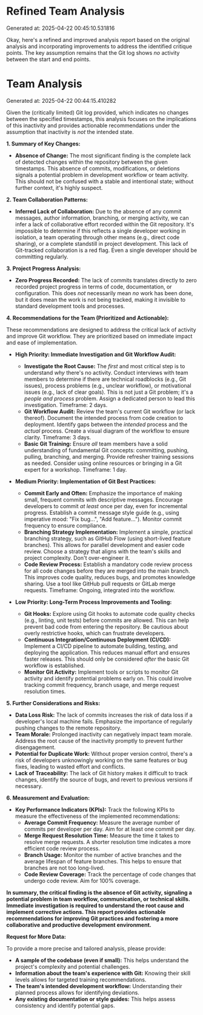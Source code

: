# Refined Team Analysis
Generated at: 2025-04-22 00:45:10.531816

Okay, here's a refined and improved analysis report based on the original analysis and incorporating improvements to address the identified critique points. The key assumption remains that the Git log shows *no* activity between the start and end points.

# Team Analysis
Generated at: 2025-04-22 00:44:15.410282

Given the (critically limited) Git log provided, which indicates no changes between the specified timestamps, this analysis focuses on the implications of this inactivity and provides actionable recommendations under the assumption that inactivity is *not* the intended state.

**1. Summary of Key Changes:**

*   **Absence of Change:** The most significant finding is the complete lack of detected changes within the repository between the given timestamps. This absence of commits, modifications, or deletions signals a potential problem in development workflow or team activity. This should not be confused with a stable and intentional state; without further context, it's highly suspect.

**2. Team Collaboration Patterns:**

*   **Inferred Lack of Collaboration:** Due to the absence of any commit messages, author information, branching, or merging activity, we can infer a lack of collaborative effort recorded within the Git repository. It's impossible to determine if this reflects a single developer working in isolation, a team operating through other means (e.g., direct code sharing), or a complete standstill in project development. This lack of Git-tracked collaboration is a red flag.  Even a single developer should be committing regularly.

**3. Project Progress Analysis:**

*   **Zero Progress Recorded:**  The lack of commits translates directly to zero recorded project progress in terms of code, documentation, or configuration.  This does *not* necessarily mean *no* work has been done, but it does mean the work is not being tracked, making it invisible to standard development tools and processes.

**4. Recommendations for the Team (Prioritized and Actionable):**

These recommendations are designed to address the critical lack of activity and improve Git workflow. They are prioritized based on immediate impact and ease of implementation.

*   **High Priority: Immediate Investigation and Git Workflow Audit:**
    *   **Investigate the Root Cause:**  The *first* and most critical step is to understand *why* there's no activity. Conduct interviews with team members to determine if there are technical roadblocks (e.g., Git issues), process problems (e.g., unclear workflow), or motivational issues (e.g., lack of clear goals). This is not just a Git problem; it's a *people and process* problem.  Assign a dedicated person to lead this investigation. Timeframe: 2 days.
    *   **Git Workflow Audit:**  Review the team's current Git workflow (or lack thereof). Document the intended process from code creation to deployment. Identify gaps between the *intended* process and the *actual* process.  Create a visual diagram of the workflow to ensure clarity. Timeframe: 3 days.
    *   **Basic Git Training:** Ensure *all* team members have a solid understanding of fundamental Git concepts: committing, pushing, pulling, branching, and merging.  Provide refresher training sessions as needed. Consider using online resources or bringing in a Git expert for a workshop. Timeframe: 1 day.

*   **Medium Priority: Implementation of Git Best Practices:**
    *   **Commit Early and Often:** Emphasize the importance of making small, frequent commits with descriptive messages. Encourage developers to commit *at least* once per day, even for incremental progress.  Establish a commit message style guide (e.g., using imperative mood: "Fix bug...", "Add feature..."). Monitor commit frequency to ensure compliance.
    *   **Branching Strategy Implementation:** Implement a simple, practical branching strategy, such as GitHub Flow (using short-lived feature branches). This allows for parallel development and easier code review. Choose a strategy that aligns with the team's skills and project complexity.  Don't over-engineer it.
    *   **Code Review Process:** Establish a mandatory code review process for all code changes before they are merged into the main branch. This improves code quality, reduces bugs, and promotes knowledge sharing. Use a tool like GitHub pull requests or GitLab merge requests. Timeframe: Ongoing, integrated into the workflow.

*   **Low Priority: Long-Term Process Improvements and Tooling:**
    *   **Git Hooks:** Explore using Git hooks to automate code quality checks (e.g., linting, unit tests) before commits are allowed. This can help prevent bad code from entering the repository. Be cautious about overly restrictive hooks, which can frustrate developers.
    *   **Continuous Integration/Continuous Deployment (CI/CD):**  Implement a CI/CD pipeline to automate building, testing, and deploying the application. This reduces manual effort and ensures faster releases. This should only be considered *after* the basic Git workflow is established.
    *   **Monitor Git Activity:**  Implement tools or scripts to monitor Git activity and identify potential problems early on. This could involve tracking commit frequency, branch usage, and merge request resolution times.

**5. Further Considerations and Risks:**

*   **Data Loss Risk:** The lack of commits increases the risk of data loss if a developer's local machine fails. Emphasize the importance of regularly pushing changes to the remote repository.
*   **Team Morale:** Prolonged inactivity can negatively impact team morale. Address the root cause of the inactivity promptly to prevent further disengagement.
*   **Potential for Duplicate Work:** Without proper version control, there's a risk of developers unknowingly working on the same features or bug fixes, leading to wasted effort and conflicts.
*   **Lack of Traceability:** The lack of Git history makes it difficult to track changes, identify the source of bugs, and revert to previous versions if necessary.

**6. Measurement and Evaluation:**

*   **Key Performance Indicators (KPIs):** Track the following KPIs to measure the effectiveness of the implemented recommendations:
    *   **Average Commit Frequency:**  Measure the average number of commits per developer per day.  Aim for at least one commit per day.
    *   **Merge Request Resolution Time:**  Measure the time it takes to resolve merge requests.  A shorter resolution time indicates a more efficient code review process.
    *   **Branch Usage:**  Monitor the number of active branches and the average lifespan of feature branches.  This helps to ensure that branches are not too long-lived.
    *   **Code Review Coverage:**  Track the percentage of code changes that undergo code review.  Aim for 100% coverage.

**In summary, the critical finding is the absence of Git activity, signaling a potential problem in team workflow, communication, or technical skills.  Immediate investigation is required to understand the root cause and implement corrective actions.  This report provides actionable recommendations for improving Git practices and fostering a more collaborative and productive development environment.**

**Request for More Data:**

To provide a more precise and tailored analysis, please provide:

*   **A sample of the codebase (even if small):** This helps understand the project's complexity and potential challenges.
*   **Information about the team's experience with Git:** Knowing their skill levels allows for targeted training recommendations.
*   **The team's intended development workflow:** Understanding their planned process allows for identifying deviations.
*   **Any existing documentation or style guides:** This helps assess consistency and identify potential gaps.

